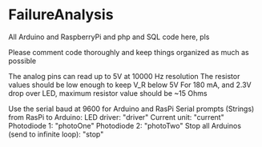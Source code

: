 # FailureAnalysis
All Arduino and RaspberryPi and php and SQL code here, pls

Please comment code thoroughly and keep things organized as much as possible

The analog pins can read up to 5V at 10000 Hz resolution
The resistor values should be low enough to keep V_R below 5V
For 180 mA, and 2.3V drop over LED, maximum resistor value should be ~15 Ohms

Use the serial baud at 9600 for Arduino and RasPi
Serial prompts (Strings) from RasPi to Arduino:
  LED driver: "driver"
  Current unit: "current"
  Photodiode 1: "photoOne"
  Photodiode 2: "photoTwo"
  Stop all Arduinos (send to infinite loop): "stop"
  
